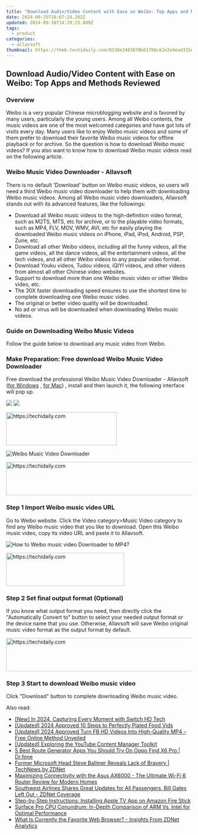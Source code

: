 ```yaml
---
title: "Download Audio/Video Content with Ease on Weibo: Top Apps and Methods Reviewed"
date: 2024-09-25T18:07:24.202Z
updated: 2024-09-30T14:29:23.899Z
tags:
  - product
categories:
  - allavsoft
thumbnail: https://thmb.techidaily.com/0138e2483878b61786c62e2e9ead335ddaa2649c1800ba21659cf76cde33dc5d.jpg
---
```


## Download Audio/Video Content with Ease on Weibo: Top Apps and Methods Reviewed

### Overview

Weibo is a very popular Chinese microblogging website and is favored by many users, particularly the young users. Among all Weibo contents, the music videos are one of the most welcomed categories and have got lots of visits every day. Many users like to enjoy Weibo music videos and some of them prefer to download their favorite Weibo music videos for offline playback or for archive. So the question is how to download Weibo music videos? If you also want to know how to download Weibo music videos read on the following article.

### Weibo Music Video Downloader - Allavsoft

There is no default 'Download' button on Weibo music videos, so users will need a third Weibo music video downloader to help them with downloading Weibo music videos. Among all Weibo music video downloaders, Allavsoft stands out with its advanced features, like the followings:

* Download all Weibo music videos to the high-definition video format, such as M2TS, MTS, etc for archive, or to the playable video formats, such as MP4, FLV, MOV, WMV, AVI, etc for easily playing the downloaded Weibo music videos on iPhone, iPad, iPod, Android, PSP, Zune, etc.
* Download all other Weibo videos, including all the funny videos, all the game videos, all the dance videos, all the entertainment videos, all the tech videos, and all other Weibo videos to any popular video format.
* Download Youku videos, Tudou videos, iQIYI videos, and other videos from almost all other Chinese video websites.
* Support to download more than one Weibo music video or other Weibo video, etc.
* The 30X faster downloading speed ensures to use the shortest time to complete downloading one Weibo music video.
* The original or better video quality will be downloaded.
* No ad or virus will be downloaded when downloading Weibo music videos.

### Guide on Downloading Weibo Music Videos

Follow the guide below to download any music video from Weibo.

### Make Preparation: Free download Weibo Music Video Downloader

Free download the professional Weibo Music Video Downloader - Allavsoft ([for Windows](https://tools.techidaily.com/allavsoft/products/) , [for Mac](https://tools.techidaily.com/allavsoft/products/)) , install and then launch it, the following interface will pop up.

[![](https://www.allavsoft.com/how-to/../images/how-to/free-download-win.jpg)](https://tools.techidaily.com/allavsoft/products/) [![](https://www.allavsoft.com/how-to/../images/how-to/free-download-mac.jpg)](https://tools.techidaily.com/allavsoft/products/)

<!-- affiliate ads begin -->
<a href="https://aligracehair.sjv.io/c/5597632/2115946/19272" target="_top" id="2115946">
  <img src="//a.impactradius-go.com/display-ad/19272-2115946" border="0" alt="https://techidaily.com" width="300" height="90"/>
</a>
<img height="0" width="0" src="https://aligracehair.sjv.io/i/5597632/2115946/19272" style="position:absolute;visibility:hidden;" border="0" />
<!-- affiliate ads end -->

![Weibo Music Video Downloader](https://www.allavsoft.com/how-to/../images/allavsoft/screen-shot-600.jpg)

<!-- affiliate ads begin -->
<a href="https://appsumo.8odi.net/c/5597632/2123735/7443" target="_top" id="2123735">
  <img src="//a.impactradius-go.com/display-ad/7443-2123735" border="0" alt="https://techidaily.com" width="600" height="90"/>
</a>
<img height="0" width="0" src="https://appsumo.8odi.net/i/5597632/2123735/7443" style="position:absolute;visibility:hidden;" border="0" />
<!-- affiliate ads end -->

### Step 1 Import Weibo music video URL

Go to Weibo website. Click the Video category>Music Video category to find any Weibo music video that you like to download. Open this Weibo music video, copy its video URL and paste it to Allavsoft.

![How to Weibo music video Downloader to MP4?](https://www.allavsoft.com/how-to/../images/how-to/download-rtmp-video/download-rtmp-video.jpg)

<!-- affiliate ads begin -->
<a href="https://aligracehair.sjv.io/c/5597632/2135357/19272" target="_top" id="2135357">
  <img src="//a.impactradius-go.com/display-ad/19272-2135357" border="0" alt="https://techidaily.com" width="320" height="90"/>
</a>
<img height="0" width="0" src="https://aligracehair.sjv.io/i/5597632/2135357/19272" style="position:absolute;visibility:hidden;" border="0" />
<!-- affiliate ads end -->

### Step 2 Set final output format (Optional)

If you know what output format you need, then directly click the "Automatically Convert to" button to select your needed output format or the device name that you use. Otherwise, Allavsoft will save Weibo original music video format as the output format by default.

<!-- affiliate ads begin -->
<a href="https://aligracehair.sjv.io/c/5597632/1975821/19272" target="_top" id="1975821">
  <img src="//a.impactradius-go.com/display-ad/19272-1975821" border="0" alt="https://techidaily.com" width="728" height="90"/>
</a>
<img height="0" width="0" src="https://aligracehair.sjv.io/i/5597632/1975821/19272" style="position:absolute;visibility:hidden;" border="0" />
<!-- affiliate ads end -->

### Step 3 Start to download Weibo music video

Click "Download" button to complete downloading Weibo music video.

<ins class="adsbygoogle"
     style="display:block"
     data-ad-format="autorelaxed"
     data-ad-client="ca-pub-7571918770474297"
     data-ad-slot="1223367746"></ins>

<ins class="adsbygoogle"
     style="display:block"
     data-ad-client="ca-pub-7571918770474297"
     data-ad-slot="8358498916"
     data-ad-format="auto"
     data-full-width-responsive="true"></ins>

<span class="atpl-alsoreadstyle">Also read:</span>
<div><ul>
<li><a href="https://on-screen-recording.techidaily.com/new-in-2024-capturing-every-moment-with-switch-hd-tech/"><u>[New] In 2024, Capturing Every Moment with Switch HD Tech</u></a></li>
<li><a href="https://fox-info.techidaily.com/updated-2024-approved-10-steps-to-perfectly-plated-food-vids/"><u>[Updated] 2024 Approved 10 Steps to Perfectly Plated Food Vids</u></a></li>
<li><a href="https://facebook-clips.techidaily.com/updated-2024-approved-turn-fb-hd-videos-into-high-quality-mp4-free-online-method-unveiled/"><u>[Updated] 2024 Approved Turn FB HD Videos Into High-Quality MP4 – Free Online Method Unveiled</u></a></li>
<li><a href="https://facebook-video-footage.techidaily.com/updated-exploring-the-youtube-content-manager-toolkit/"><u>[Updated] Exploring the YouTube Content Manager Toolkit</u></a></li>
<li><a href="https://location-fake.techidaily.com/5-best-route-generator-apps-you-should-try-on-oppo-find-x6-pro-drfone-by-drfone-virtual-android/"><u>5 Best Route Generator Apps You Should Try On Oppo Find X6 Pro | Dr.fone</u></a></li>
<li><a href="https://win-webster.techidaily.com/former-microsoft-head-steve-ballmer-reveals-lack-of-bravery-technews-by-zdnet/"><u>Former Microsoft Head Steve Ballmer Reveals Lack of Bravery | TechNews by ZDNet</u></a></li>
<li><a href="https://buynow-reviews.techidaily.com/maximizing-connectivity-with-the-asus-ax6000-the-ultimate-wi-fi-6-router-review-for-modern-homes/"><u>Maximizing Connectivity with the Asus AX6000 - The Ultimate Wi-Fi 6 Router Review for Modern Homes</u></a></li>
<li><a href="https://win-webster.techidaily.com/southwest-airlines-shares-great-updates-for-all-passengers-bill-gates-left-out-zdnet-coverage/"><u>Southwest Airlines Shares Great Updates for All Passengers, Bill Gates Left Out - ZDNet Coverage</u></a></li>
<li><a href="https://tech-recovery.techidaily.com/step-by-step-instructions-installing-apple-tv-app-on-amazon-fire-stick/"><u>Step-by-Step Instructions: Installing Apple TV App on Amazon Fire Stick</u></a></li>
<li><a href="https://win-webster.techidaily.com/surface-pro-cpu-conundrum-in-depth-comparison-of-arm-vs-intel-for-optimal-performance/"><u>Surface Pro CPU Conundrum: In-Depth Comparison of ARM Vs. Intel for Optimal Performance</u></a></li>
<li><a href="https://win-webster.techidaily.com/what-is-currently-the-favorite-web-browser-insights-from-zdnet-analytics/"><u>What Is Currently the Favorite Web Browser? - Insights From ZDNet Analytics</u></a></li>
</ul></div>

